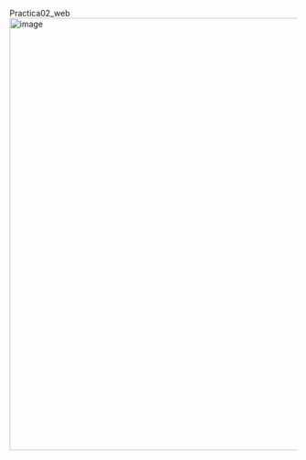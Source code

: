 ﻿Practica02_web 
<img width="758" alt="image" src="https://github.com/MonicaJana/DesarrolloAplicacionesWeb/assets/133398057/ff752398-b26d-42d2-ba1d-7fda123d130c">

